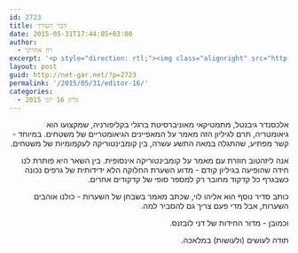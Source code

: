 ```yaml
---
id: 2723
title: דבר העורך
date: 2015-05-31T17:44:05+03:00
author:
  - רון אהרוני
excerpt: '<p style="direction: rtl;"><img class="alignright" src="http://net-gar.net/wp-content/uploads/2014/01/orech.jpg" alt="רון אהרוני,הפקולטה למתמטיקה, הטכניון" width="81" height="81" />בגליון זה נלמד על משטחים ועקמומיות, ננסה להבין האם כל אחד יכול לשער השערות טובות, ונפגוש שוב את מושג האינסוף, במאמר שבין השאר  יפתור חידה מגליון קודם. כרגיל, יהיו חידות משובבות נפש מאמתחתו של דני. קריאה מהנה.</p>'
layout: post
guid: http://net-gar.net/?p=2723
permalink: '/2015/05/31/editor-16/'
categories:
  - גליון 16 יוני 2015
---
```

<p style="direction: rtl;">
  אלכסנדר גיבנטל, מתמטיקאי מאוניברסיטת ברגלי בקליפורניה, שמקצועו הוא גיאומטריה, תרם לגיליון הזה מאמר על המאפיינים הגיאומטריים של משטחים. במיוחד - קשר מפתיע, שהתגלה במאה התשע עשרה, בין קומבינטוריקה לעקמומיות של משטחים.
</p>

<p style="direction: rtl;">
  אנה ליזהטוב חוזרת עם מאמר על קומבינטוריקה אינסופית. בין השאר היא פותרת לנו חידה שהופיעה בגיליון קודם - מדוע השערת החלוקה הלא ידידותית של גרפים נכונה כשבגרף כל קדקוד מחובר רק למספר סופי של קדקודים אחרים.
</p>

<p style="direction: rtl;">
  כותב סדיר נוסף הוא אליהו לוי, שכתב מאמר בשבחן של השערות - כולנו אוהבים השערות, אבל מדי פעם צריך גם להסביר למה.
</p>

<p style="direction: rtl;">
  וכמובן - מדור החידות של דני לובזנס.
</p>

<p style="direction: rtl;">
  תודה לעושים (ולעושות) במלאכה.
</p>

<p style="direction: rtl;">
